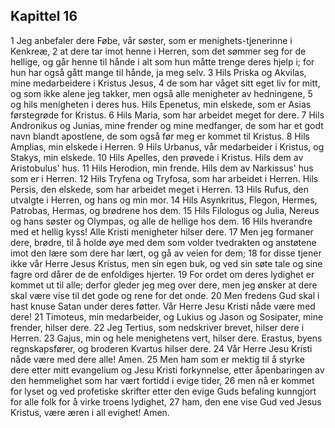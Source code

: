 ## Kapittel 16

1 Jeg anbefaler dere Føbe, vår søster, som er menighets-tjenerinne i Kenkreæ,
2 at dere tar imot henne i Herren, som det sømmer seg for de hellige, og går henne til hånde i alt som hun måtte trenge deres hjelp i; for hun har også gått mange til hånde, ja meg selv.
3 Hils Priska og Akvilas, mine medarbeidere i Kristus Jesus,
4 de som har våget sitt eget liv for mitt, og som ikke alene jeg takker, men også alle menigheter av hedningene,
5 og hils menigheten i deres hus. Hils Epenetus, min elskede, som er Asias førstegrøde for Kristus.
6 Hils Maria, som har arbeidet meget for dere.
7 Hils Andronikus og Junias, mine frender og mine medfanger, de som har et godt navn blandt apostlene, de som også før meg er kommet til Kristus.
8 Hils Amplias, min elskede i Herren.
9 Hils Urbanus, vår medarbeider i Kristus, og Stakys, min elskede.
10 Hils Apelles, den prøvede i Kristus. Hils dem av Aristobulus' hus.
11 Hils Herodion, min frende. Hils dem av Narkissus' hus som er i Herren.
12 Hils Tryfena og Tryfosa, som har arbeidet i Herren. Hils Persis, den elskede, som har arbeidet meget i Herren.
13 Hils Rufus, den utvalgte i Herren, og hans og min mor.
14 Hils Asynkritus, Flegon, Hermes, Patrobas, Hermas, og brødrene hos dem.
15 Hils Filologus og Julia, Nereus og hans søster og Olympas, og alle de hellige hos dem.
16 Hils hverandre med et hellig kyss! Alle Kristi menigheter hilser dere.
17 Men jeg formaner dere, brødre, til å holde øye med dem som volder tvedrakten og anstøtene imot den lære som dere har lært, og gå av veien for dem;
18 for disse tjener ikke vår Herre Jesus Kristus, men sin egen buk, og ved sin søte tale og sine fagre ord dårer de de enfoldiges hjerter.
19 For ordet om deres lydighet er kommet ut til alle; derfor gleder jeg meg over dere, men jeg ønsker at dere skal være vise til det gode og rene for det onde.
20 Men fredens Gud skal i hast knuse Satan under deres føtter. Vår Herre Jesu Kristi nåde være med dere!
21 Timoteus, min medarbeider, og Lukius og Jason og Sosipater, mine frender, hilser dere.
22 Jeg Tertius, som nedskriver brevet, hilser dere i Herren.
23 Gajus, min og hele menighetens vert, hilser dere. Erastus, byens regnskapsfører, og broderen Kvartus hilser dere.
24 Vår Herre Jesu Kristi nåde være med dere alle! Amen.
25 Men ham som er mektig til å styrke dere etter mitt evangelium og Jesu Kristi forkynnelse, etter åpenbaringen av den hemmelighet som har vært fortidd i evige tider,
26 men nå er kommet for lyset og ved profetiske skrifter etter den evige Guds befaling kunngjort for alle folk for å virke troens lydighet,
27 ham, den ene vise Gud ved Jesus Kristus, være æren i all evighet! Amen.
